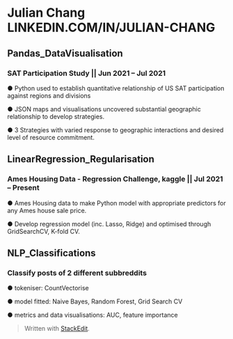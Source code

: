 ﻿
  

#  Julian Chang LINKEDIN.COM/IN/JULIAN-CHANG

##  Pandas_DataVisualisation

###  SAT Participation Study || Jun 2021 – Jul 2021

● Python used to establish quantitative relationship of US SAT participation against regions and divisions

● JSON maps and visualisations uncovered substantial geographic relationship to develop strategies.

● 3 Strategies with varied response to geographic interactions and desired level of resource commitment.

##  LinearRegression_Regularisation

###  Ames Housing Data - Regression Challenge, kaggle || Jul 2021 – Present

● Ames Housing data to make Python model with appropriate predictors for any Ames house sale price.

● Develop regression model (inc. Lasso, Ridge) and optimised through GridSearchCV, K-fold CV.

##  NLP_Classifications

###  Classify posts of 2 different subbreddits

● tokeniser: CountVectorise

● model fitted: Naive Bayes, Random Forest, Grid Search CV

● metrics and data visualisations: AUC, feature importance

> Written with [StackEdit](https://stackedit.io/).

